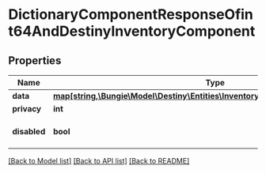 # DictionaryComponentResponseOfint64AndDestinyInventoryComponent

## Properties
Name | Type | Description | Notes
------------ | ------------- | ------------- | -------------
**data** | [**map[string,\Bungie\Model\Destiny\Entities\Inventory\DestinyInventoryComponent]**](DestinyInventoryComponent.md) |  | [optional] 
**privacy** | **int** |  | [optional] 
**disabled** | **bool** | If true, this component is disabled. | [optional] 

[[Back to Model list]](../README.md#documentation-for-models) [[Back to API list]](../README.md#documentation-for-api-endpoints) [[Back to README]](../README.md)


